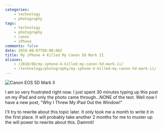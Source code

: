 ```yaml
---
categories:
    - technology
    - photography
tags:
    - technology
    - photography
    - canon
    - iPhone
comments: false
date: 2010-08-07T00:00:00Z
title: My iPhone 4 Killed My Canon 5D Mark II
aliases: 
    - /2010/08/my-iphone-4-killed-my-canon-5d-mark-ii/
    - /technology/photography/my-iphone-4-killed-my-canon-5d-mark-ii/
---
```


![Canon EOS 5D Mark II](/uploads/2010/08/Canon5DMarkII_01.jpg "Canon 5D Mark II")

I am so very frustrated right now. I just spent 30 minutes typing up this post on my iPad and only the photo came through...NONE of the text. Well now I have a new post, "Why I Threw My iPad Out the Window!"

I'll try to rewrite about this topic later. It only took me a month to write it in the first place. It will probably take another 2 months for me to muster up the will power to rewrite about this. Dammit!